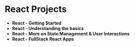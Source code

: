 # React Projects

- **React - Getting Started**
- **React - Understanding the basics**
- **React - More on State Management & User Interactions**
- **React - FullStack React Apps**